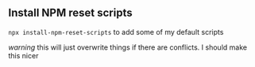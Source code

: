 ## Install NPM reset scripts

`npx install-npm-reset-scripts` to add some of my default scripts

_warning_ this will just overwrite things if there are conflicts. I should make this nicer
